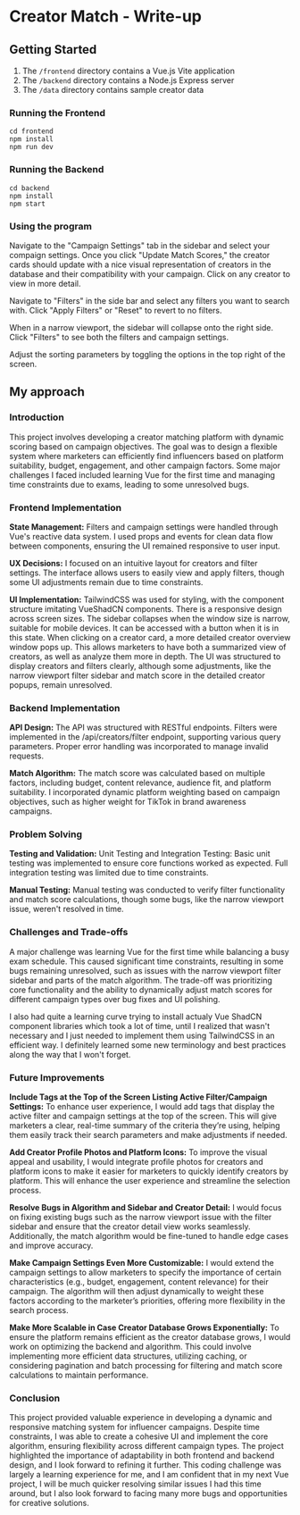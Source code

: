 # Creator Match - Write-up

## Getting Started

1. The `/frontend` directory contains a Vue.js Vite application
2. The `/backend` directory contains a Node.js Express server
3. The `/data` directory contains sample creator data

### Running the Frontend

```
cd frontend
npm install
npm run dev
```

### Running the Backend

```
cd backend
npm install
npm start
```

### Using the program

Navigate to the "Campaign Settings" tab in the sidebar and select your compaign settings. Once you click "Update Match Scores," the creator cards should update with a nice visual representation of creators in the database and their compatibility with your campaign. Click on any creator to view in more detail.

Navigate to "Filters" in the side bar and select any filters you want to search with. Click "Apply Filters" or "Reset" to revert to no filters.

When in a narrow viewport, the sidebar will collapse onto the right side. Click "Filters" to see both the filters and campaign settings.

Adjust the sorting parameters by toggling the options in the top right of the screen.

## My approach

### Introduction

This project involves developing a creator matching platform with dynamic scoring based on campaign objectives. The goal was to design a flexible system where marketers can efficiently find influencers based on platform suitability, budget, engagement, and other campaign factors. Some major challenges I faced included learning Vue for the first time and managing time constraints due to exams, leading to some unresolved bugs.

### Frontend Implementation

**State Management:** Filters and campaign settings were handled through Vue's reactive data system. I used props and events for clean data flow between components, ensuring the UI remained responsive to user input.

**UX Decisions:** I focused on an intuitive layout for creators and filter settings. The interface allows users to easily view and apply filters, though some UI adjustments remain due to time constraints.

**UI Implementation:** TailwindCSS was used for styling, with the component structure imitating VueShadCN components. There is a responsive design across screen sizes. The sidebar collapses when the window size is narrow, suitable for mobile devices. It can be accessed with a button when it is in this state. When clicking on a creator card, a more detailed creator overview window pops up. This allows marketers to have both a summarized view of creators, as well as analyze them more in depth. The UI was structured to display creators and filters clearly, although some adjustments, like the narrow viewport filter sidebar and match score in the detailed creator popups, remain unresolved.

### Backend Implementation

**API Design:** The API was structured with RESTful endpoints. Filters were implemented in the /api/creators/filter endpoint, supporting various query parameters. Proper error handling was incorporated to manage invalid requests.

**Match Algorithm:** The match score was calculated based on multiple factors, including budget, content relevance, audience fit, and platform suitability. I incorporated dynamic platform weighting based on campaign objectives, such as higher weight for TikTok in brand awareness campaigns.

### Problem Solving

**Testing and Validation:** Unit Testing and Integration Testing: Basic unit testing was implemented to ensure core functions worked as expected. Full integration testing was limited due to time constraints.

**Manual Testing:** Manual testing was conducted to verify filter functionality and match score calculations, though some bugs, like the narrow viewport issue, weren't resolved in time.

### Challenges and Trade-offs

A major challenge was learning Vue for the first time while balancing a busy exam schedule. This caused significant time constraints, resulting in some bugs remaining unresolved, such as issues with the narrow viewport filter sidebar and parts of the match algorithm. The trade-off was prioritizing core functionality and the ability to dynamically adjust match scores for different campaign types over bug fixes and UI polishing.

I also had quite a learning curve trying to install actualy Vue ShadCN component libraries which took a lot of time, until I realized that wasn't necessary and I just needed to implement them using TailwindCSS in an efficient way. I definitely learned some new terminology and best practices along the way that I won't forget.

### Future Improvements

**Include Tags at the Top of the Screen Listing Active Filter/Campaign Settings:** To enhance user experience, I would add tags that display the active filter and campaign settings at the top of the screen. This will give marketers a clear, real-time summary of the criteria they’re using, helping them easily track their search parameters and make adjustments if needed.

**Add Creator Profile Photos and Platform Icons:** To improve the visual appeal and usability, I would integrate profile photos for creators and platform icons to make it easier for marketers to quickly identify creators by platform. This will enhance the user experience and streamline the selection process.

**Resolve Bugs in Algorithm and Sidebar and Creator Detail:** I would focus on fixing existing bugs such as the narrow viewport issue with the filter sidebar and ensure that the creator detail view works seamlessly. Additionally, the match algorithm would be fine-tuned to handle edge cases and improve accuracy.

**Make Campaign Settings Even More Customizable:** I would extend the campaign settings to allow marketers to specify the importance of certain characteristics (e.g., budget, engagement, content relevance) for their campaign. The algorithm will then adjust dynamically to weight these factors according to the marketer’s priorities, offering more flexibility in the search process.

**Make More Scalable in Case Creator Database Grows Exponentially:** To ensure the platform remains efficient as the creator database grows, I would work on optimizing the backend and algorithm. This could involve implementing more efficient data structures, utilizing caching, or considering pagination and batch processing for filtering and match score calculations to maintain performance.

### Conclusion

This project provided valuable experience in developing a dynamic and responsive matching system for influencer campaigns. Despite time constraints, I was able to create a cohesive UI and implement the core algorithm, ensuring flexibility across different campaign types. The project highlighted the importance of adaptability in both frontend and backend design, and I look forward to refining it further. This coding challenge was largely a learning experience for me, and I am confident that in my next Vue project, I will be much quicker resolving similar issues I had this time around, but I also look forward to facing many more bugs and opportunities for creative solutions.
